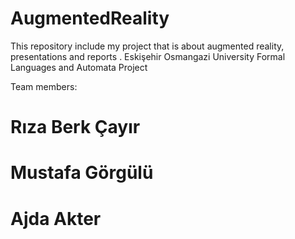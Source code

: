 # AugmentedReality
This repository include my project that is about augmented reality, presentations and reports .
Eskişehir Osmangazi University Formal Languages and Automata Project

Team members:
# Rıza Berk Çayır
# Mustafa Görgülü
# Ajda Akter
